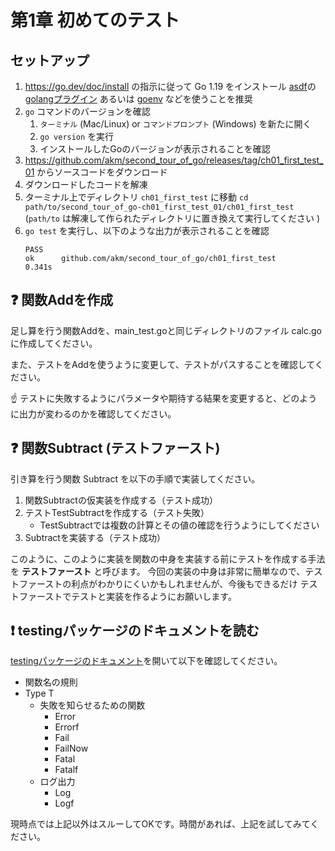 # 第1章 初めてのテスト

## セットアップ

1. https://go.dev/doc/install の指示に従って Go 1.19 をインストール
    [asdf](https://asdf-vm.com/)の[golangプラグイン](https://github.com/kennyp/asdf-golang) あるいは [goenv](https://github.com/syndbg/goenv) などを使うことを推奨
1. `go` コマンドのバージョンを確認
    1. `ターミナル` (Mac/Linux) or `コマンドプロンプト` (Windows) を新たに開く
    1. `go version` を実行
    1. インストールしたGoのバージョンが表示されることを確認
1. https://github.com/akm/second_tour_of_go/releases/tag/ch01_first_test_01 からソースコードをダウンロード
1. ダウンロードしたコードを解凍
1. ターミナル上でディレクトリ `ch01_first_test` に移動
    `cd path/to/second_tour_of_go-ch01_first_test_01/ch01_first_test`
    (`path/to` は解凍して作られたディレクトリに置き換えて実行してください )
1. `go test` を実行し、以下のような出力が表示されることを確認
    ```
    PASS
    ok      github.com/akm/second_tour_of_go/ch01_first_test        0.341s
    ```

## :question: 関数Addを作成

足し算を行う関数Addを、main_test.goと同じディレクトリのファイル calc.go に作成してください。

また、テストをAddを使うように変更して、テストがパスすることを確認してください。

:point_up: テストに失敗するようにパラメータや期待する結果を変更すると、どのように出力が変わるのかを確認してください。

## :question: 関数Subtract (テストファースト)

引き算を行う関数 Subtract を以下の手順で実装してください。

1. 関数Subtractの仮実装を作成する（テスト成功）
2. テストTestSubtractを作成する（テスト失敗）
    - TestSubtractでは複数の計算とその値の確認を行うようにしてください
3. Subtractを実装する（テスト成功）

このように、このように実装を関数の中身を実装する前にテストを作成する手法を **テストファースト** と呼びます。
今回の実装の中身は非常に簡単なので、テストファーストの利点がわかりにくいかもしれませんが、今後もできるだけ
テストファーストでテストと実装を作るようにお願いします。

## :exclamation: testingパッケージのドキュメントを読む

[testingパッケージのドキュメント](https://pkg.go.dev/testing)を開いて以下を確認してください。

- 関数名の規則
- Type T
  - 失敗を知らせるための関数
      - Error
      - Errorf
      - Fail
      - FailNow
      - Fatal
      - Fatalf
  - ログ出力
      - Log
      - Logf

現時点では上記以外はスルーしてOKです。時間があれば、上記を試してみてください。
